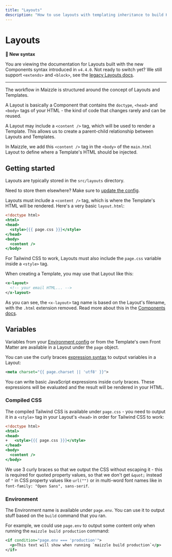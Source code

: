 ```yaml
---
title: "Layouts"
description: "How to use layouts with templating inheritance to build HTML emails in Maizzle."
---
```


# Layouts

**👋 New syntax**

You are viewing the documentation for Layouts built with the new Components syntax introduced in `v4.4.0`. Not ready to switch yet? We still support `<extends>` and `<block>`, see the [legacy Layouts docs](https://v43x.maizzle.com/docs/layouts).

---

The workflow in Maizzle is structured around the concept of Layouts and Templates.

A Layout is basically a Component that contains the `doctype`, `<head>` and `<body>` tags of your HTML - the kind of code that changes rarely and can be reused.

A Layout may include a `<content />` tag, which will be used to render a Template. This allows us to create a parent-child relationship between Layouts and Templates.

In Maizzle, we add this `<content />` tag in the `<body>` of the `main.html` Layout to define where a Template's HTML should be injected.

## Getting started

Layouts are typically stored in the `src/layouts` directory.

<Alert>Need to store them elsewhere? Make sure to [update the config](/docs/configuration/components#folders).</Alert>

Layouts must include a `<content />` tag, which is where the Template's HTML will be rendered. Here's a very basic `layout.html`:

```hbs [src/layouts/layout.html] {7}
<!doctype html>
<html>
<head>
  <style>{{{ page.css }}}</style>
</head>
<body>
  <content />
</body>
```

<Alert>For Tailwind CSS to work, Layouts must also include the `page.css` variable inside a `<style>` tag.</Alert>

When creating a Template, you may use that Layout like this:

```xml [src/templates/example.html]
<x-layout>
  <!-- your email HTML... -->
</x-layout>
```

As you can see, the `<x-layout>` tag name is based on the Layout's filename, with the `.html` extension removed. Read more about this in the [Components docs](/docs/components#x-tag).

## Variables

Variables from your [Environment config](/docs/environments) or from the Template's own Front Matter are available in a Layout under the `page` object.

You can use the curly braces [expression syntax](/docs/expressions) to output variables in a Layout:

```xml
<meta charset="{{ page.charset || 'utf8' }}">
```

You can write basic JavaScript expressions inside curly braces. These expressions will be evaluated and the result will be rendered in your HTML.

### Compiled CSS

The compiled Tailwind CSS is available under `page.css` - you need to output it in a `<style>` tag in your Layout's `<head>` in order for Tailwind CSS to work:

```hbs [src/layouts/layout.html] {4} no-copy diff
<!doctype html>
<html>
<head>
+   <style>{{{ page.css }}}</style>
</head>
<body>
  <content />
</body>
```

We use 3 curly braces so that we output the CSS without escaping it - this is required for quoted property values, so that we don't get `&quot;` instead of `"` in CSS property values like `url("")` or in multi-word font names like in `font-family: "Open Sans", sans-serif`.

### Environment

The Environment name is available under `page.env`. You can use it to output stuff based on the `build` command that you ran.

For example, we could use `page.env` to output some content only when running the `maizzle build production` command:

```xml [src/layouts/layout.html]
<if condition="page.env === 'production'">
  <p>This text will show when running `maizzle build production`</p>
</if>
```
